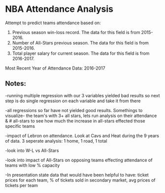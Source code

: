 # NBA Attendance Analysis

Attempt to predict teams attendance based on: 
1. Previous season win-loss record. The data for this field is from 2015-2016.
2. Number of All-Stars previous season. The data for this field is from 2015-2016.
3. Total player salary for current season. The data for this field is from 2016-2017.


Most Recent Year of Attendance Data: 2016-2017

## Notes:

-running multiple regression with our 3 variables yielded bad results so next step is do single regression on each variable and take it from there

-all regressions so far have not yielded good results. Somethings to visualize- the team's with 3+ all stars, lets run analysis on their attendance & # all-stars to see how much the increase in all-stars effected those specific teams

-impact of Lebron on attendance. Look at Cavs and Heat during the 9 years of data. 3 seperate analysis: 1 home, 1 road, 1 total

-look into W-L vs All-Stars

-look into impact of All-Stars on opposing teams effecting attendance of teams with low % capacity



-In presentation state data that would have been helpful to have: ticket prices for each team, % of tickets sold in secondary market, avg prices of tickets per team
